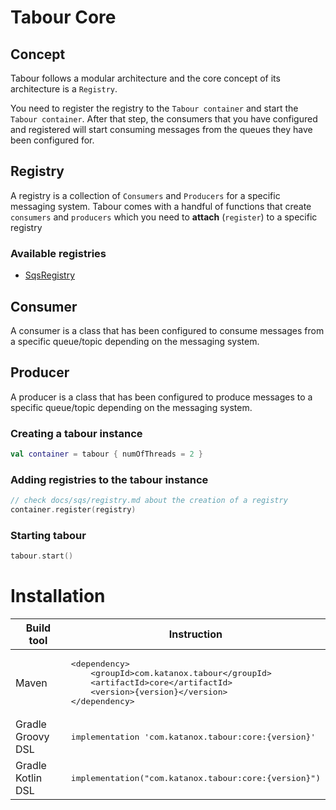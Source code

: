 # Tabour Core

## Concept

Tabour follows a modular architecture and the core concept of its architecture is a `Registry`.

You need to register the registry to the `Tabour container` and start the `Tabour container`.
After that step, the consumers that you have configured and registered will start consuming messages from the queues
they have been configured for.

## Registry

A registry is a collection of `Consumers` and `Producers` for a specific messaging system. Tabour comes with a handful
of functions that create `consumers` and `producers` which you need to **attach** (`register`) to a specific registry

### Available registries

- [SqsRegistry](docs/sqs/registry.md)

## Consumer

A consumer is a class that has been configured to consume messages from a specific queue/topic depending on the
messaging system.

## Producer

A producer is a class that has been configured to produce messages to a specific queue/topic depending on the
messaging system.

### Creating a tabour instance

```kotlin
val container = tabour { numOfThreads = 2 }
```

### Adding registries to the tabour instance

```kotlin
// check docs/sqs/registry.md about the creation of a registry
container.register(registry)
```

### Starting tabour

```kotlin
tabour.start()
```

# Installation

<table>
<thead><tr><th>Build tool</th><th>Instruction</th></tr></thead>
<tr>
<td>Maven</td>
<td>
<pre>&lt;dependency&gt;
    &lt;groupId&gt;com.katanox.tabour&lt;/groupId&gt;
    &lt;artifactId&gt;core&lt;/artifactId&gt;
    &lt;version&gt;{version}&lt;/version&gt;
&lt;/dependency&gt;</pre>
</td>
</tr>
<tr>
<td>Gradle Groovy DSL</td>
<td>
<pre>implementation 'com.katanox.tabour:core:{version}'</pre>
</td>
</tr>
<tr>
<td>Gradle Kotlin DSL</td>
<td>
<pre>implementation("com.katanox.tabour:core:{version}")</pre>
</td>
</tr>
<tr>
</table>
